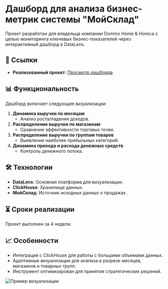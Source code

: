 # Дашборд для анализа бизнес-метрик системы "МойСклад"

Проект разработан для владельца компании Domino Home & Horeca с целью мониторинга ключевых бизнес-показателей через интерактивный дашборд в DataLens.

## 🔗 Ссылки
- **Реализованный проект**: [Просмотр дашборда](https://datalens.yandex/6zqwzlrfrqpws1)

## 📊 Функциональность
Дашборд включает следующие визуализации:
1. **Динамика выручки по месяцам**  
   - Анализ роста/падения доходов.
2. **Распределение выручки по магазинам**  
   - Сравнение эффективности торговых точек.
3. **Распределение выручки по группам товаров**  
   - Выявление наиболее прибыльных категорий.
4. **Динамика прихода и расхода денежных средств**  
   - Контроль денежного потока.

## 🛠 Технологии
- **DataLens**: Основная платформа для визуализации.
- **ClickHouse**: Хранилище данных.
- **МойСклад**: Источник исходных данных о продажах.

## ⏳ Сроки реализации
Проект выполнен за 4 недели.

## 📈 Особенности
- Интеграция с ClickHouse для работы с большими объемами данных.
- Адаптивные визуализации для анализа в разрезе месяцев, магазинов и товарных групп.
- Инструмент оптимизирован для принятия стратегических решений.

![Пример визуализации](https://ссылка?text=Пример+графика+DataLens)
